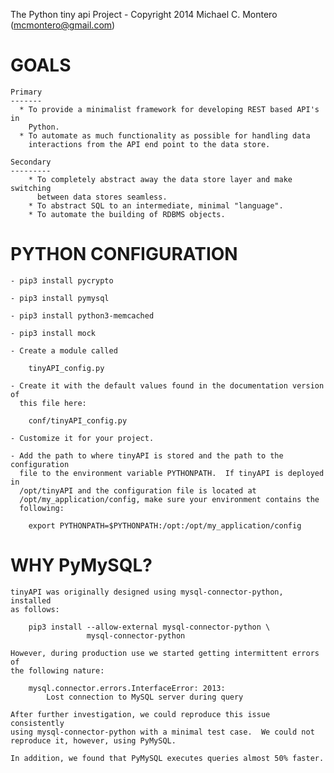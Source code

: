 The Python tiny api Project - Copyright 2014 Michael C. Montero (mcmontero@gmail.com)

GOALS
=====

    Primary
    -------
      * To provide a minimalist framework for developing REST based API's in
        Python.
      * To automate as much functionality as possible for handling data
        interactions from the API end point to the data store.

    Secondary
    ---------
        * To completely abstract away the data store layer and make switching
          between data stores seamless.
        * To abstract SQL to an intermediate, minimal "language".
        * To automate the building of RDBMS objects.

PYTHON CONFIGURATION
====================

    - pip3 install pycrypto

    - pip3 install pymysql

    - pip3 install python3-memcached

    - pip3 install mock

    - Create a module called

        tinyAPI_config.py

    - Create it with the default values found in the documentation version of
      this file here:

        conf/tinyAPI_config.py

    - Customize it for your project.

    - Add the path to where tinyAPI is stored and the path to the configuration
      file to the environment variable PYTHONPATH.  If tinyAPI is deployed in
      /opt/tinyAPI and the configuration file is located at
      /opt/my_application/config, make sure your environment contains the
      following:

        export PYTHONPATH=$PYTHONPATH:/opt:/opt/my_application/config

WHY PyMySQL?
============

    tinyAPI was originally designed using mysql-connector-python, installed
    as follows:

        pip3 install --allow-external mysql-connector-python \
                     mysql-connector-python

    However, during production use we started getting intermittent errors of
    the following nature:

        mysql.connector.errors.InterfaceError: 2013:
            Lost connection to MySQL server during query

    After further investigation, we could reproduce this issue consistently
    using mysql-connector-python with a minimal test case.  We could not
    reproduce it, however, using PyMySQL.

    In addition, we found that PyMySQL executes queries almost 50% faster.
